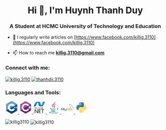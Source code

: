 <h1 align="center">Hi 👋, I'm Huynh Thanh Duy</h1>
<h3 align="center">A Student at HCMC University of Technology and Education</h3>

- 📝 I regularly write articles on [https://www.facebook.com/killig.3110](https://www.facebook.com/killig.3110)

- 📫 How to reach me **killig.3110@gmail.com**

<h3 align="left">Connect with me:</h3>
<p align="left">
<a href="https://fb.com/killig.3110" target="blank"><img align="center" src="https://raw.githubusercontent.com/rahuldkjain/github-profile-readme-generator/master/src/images/icons/Social/facebook.svg" alt="killig.3110" height="30" width="40" /></a>
<a href="https://instagram.com/thanhdii.3110" target="blank"><img align="center" src="https://raw.githubusercontent.com/rahuldkjain/github-profile-readme-generator/master/src/images/icons/Social/instagram.svg" alt="thanhdii.3110" height="30" width="40" /></a>
</p>

<h3 align="left">Languages and Tools:</h3>
<p align="left"> <a href="https://www.w3schools.com/cpp/" target="_blank" rel="noreferrer"> <img src="https://raw.githubusercontent.com/devicons/devicon/master/icons/cplusplus/cplusplus-original.svg" alt="cplusplus" width="40" height="40"/> </a> <a href="https://www.w3schools.com/cs/" target="_blank" rel="noreferrer"> <img src="https://raw.githubusercontent.com/devicons/devicon/master/icons/csharp/csharp-original.svg" alt="csharp" width="40" height="40"/> </a> <a href="https://dotnet.microsoft.com/" target="_blank" rel="noreferrer"> <img src="https://raw.githubusercontent.com/devicons/devicon/master/icons/dot-net/dot-net-original-wordmark.svg" alt="dotnet" width="40" height="40"/> </a> <a href="https://www.java.com" target="_blank" rel="noreferrer"> <img src="https://raw.githubusercontent.com/devicons/devicon/master/icons/java/java-original.svg" alt="java" width="40" height="40"/> </a> <a href="https://www.mysql.com/" target="_blank" rel="noreferrer"> <img src="https://raw.githubusercontent.com/devicons/devicon/master/icons/mysql/mysql-original-wordmark.svg" alt="mysql" width="40" height="40"/> </a> <a href="https://www.python.org" target="_blank" rel="noreferrer"> <img src="https://raw.githubusercontent.com/devicons/devicon/master/icons/python/python-original.svg" alt="python" width="40" height="40"/> </a> </p>

<p><img align="left" src="https://github-readme-stats.vercel.app/api/top-langs?username=killig3110&show_icons=true&locale=en&layout=compact" alt="killig3110" /></p>

<p>&nbsp;<img align="center" src="https://github-readme-stats.vercel.app/api?username=killig3110&show_icons=true&locale=en" alt="killig3110" /></p>

